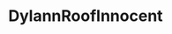 ---
title: DylannRoofInnocent
crosslinks:
- livven
- redditrequest
- Destiny
- assholes
- AsABlackMan
- topnotchshitposting
---